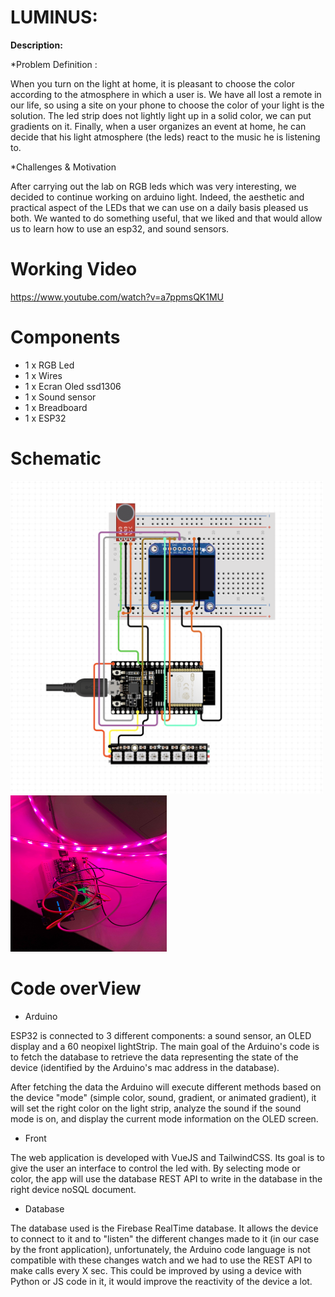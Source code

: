 
# LUMINUS:


**Description:**  

*Problem Definition :

When you turn on the light at home, it is pleasant to choose the color according to the atmosphere in which a user is. We have all lost a remote in our life, so using a site on your phone to choose the color of your light is the solution. The led strip does not lightly light up in a solid color, we can put gradients on it. Finally, when a user organizes an event at home, he can decide that his light atmosphere (the leds) react to the music he is listening to.

*Challenges & Motivation

After carrying out the lab on RGB leds which was very interesting, we decided to continue working on arduino light. Indeed, the aesthetic and practical aspect of the LEDs that we can use on a daily basis pleased us both.
We wanted to do something useful, that we liked and that would allow us to learn how to use an esp32, and sound sensors.


# Working Video


https://www.youtube.com/watch?v=a7ppmsQK1MU

# Components
- 1 x RGB Led
- 1 x Wires
- 1 x Ecran Oled ssd1306
- 1 x Sound sensor
- 1 x Breadboard
- 1 x ESP32

# Schematic

<img src="https://github.com/efrei-paris-sud/2020-C-Just-do-it/blob/main/project/arduino-schematics.png" width="500" height="500" />

<img src="https://github.com/efrei-paris-sud/2020-C-Just-do-it/blob/main/project/136435459_711184832869076_6337781419149304938_n.jpg" width="250" height="250" />


# Code overView

- Arduino

ESP32 is connected to 3 different components: a sound sensor, an OLED display and a 60 neopixel lightStrip.
The main goal of the Arduino's code is to fetch the database to retrieve the data representing the state of the device (identified by the Arduino's mac address in the database).

After fetching the data the Arduino will execute different methods based on the device "mode" (simple color, sound, gradient, or animated gradient), it will set the right color on the light strip, analyze the sound if the sound mode is on, and display the current mode information on the OLED screen.

- Front

The web application is developed with VueJS and TailwindCSS. Its goal is to give the user an interface to control the led with.
By selecting mode or color, the app will use the database REST API to write in the database in the right device noSQL document.


- Database

The database used is the Firebase RealTime database. It allows the device to connect to it and to "listen" the different changes made to it (in our case by the front application), unfortunately, the Arduino code language is not compatible with these changes watch and we had to use the REST API to make calls every X sec.
This could be improved by using a device with Python or JS code in it, it would improve the reactivity of the device a lot.



